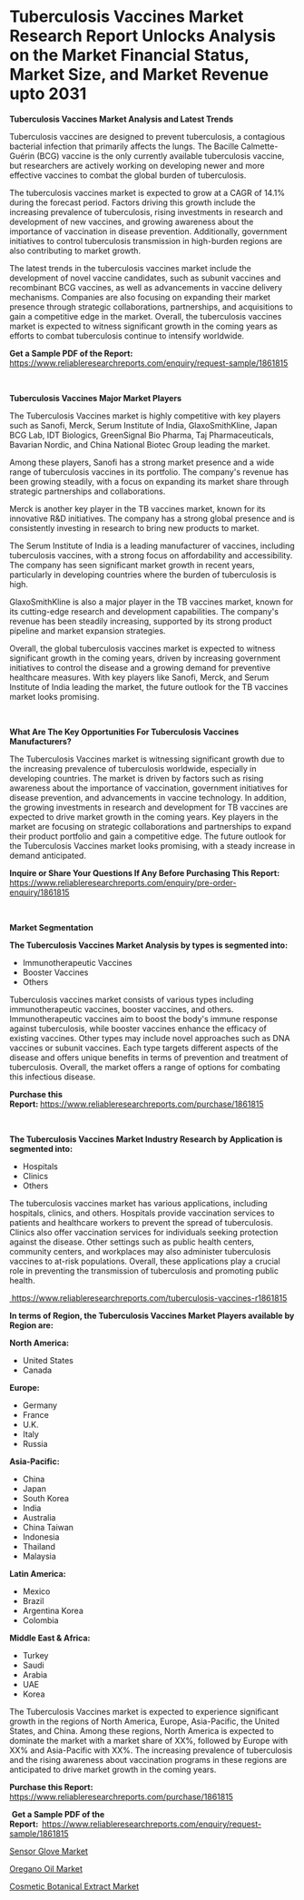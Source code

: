 <p><h1>Tuberculosis Vaccines Market Research Report Unlocks Analysis on the Market Financial Status, Market Size, and Market Revenue upto 2031</h1></p><p><strong>Tuberculosis Vaccines Market Analysis and Latest Trends</strong></p>
<p><p>Tuberculosis vaccines are designed to prevent tuberculosis, a contagious bacterial infection that primarily affects the lungs. The Bacille Calmette-Guérin (BCG) vaccine is the only currently available tuberculosis vaccine, but researchers are actively working on developing newer and more effective vaccines to combat the global burden of tuberculosis.</p><p>The tuberculosis vaccines market is expected to grow at a CAGR of 14.1% during the forecast period. Factors driving this growth include the increasing prevalence of tuberculosis, rising investments in research and development of new vaccines, and growing awareness about the importance of vaccination in disease prevention. Additionally, government initiatives to control tuberculosis transmission in high-burden regions are also contributing to market growth.</p><p>The latest trends in the tuberculosis vaccines market include the development of novel vaccine candidates, such as subunit vaccines and recombinant BCG vaccines, as well as advancements in vaccine delivery mechanisms. Companies are also focusing on expanding their market presence through strategic collaborations, partnerships, and acquisitions to gain a competitive edge in the market. Overall, the tuberculosis vaccines market is expected to witness significant growth in the coming years as efforts to combat tuberculosis continue to intensify worldwide.</p></p>
<p><strong>Get a Sample PDF of the Report:&nbsp;</strong> <a href="https://www.reliableresearchreports.com/enquiry/request-sample/1861815">https://www.reliableresearchreports.com/enquiry/request-sample/1861815</a></p>
<p>&nbsp;</p>
<p><strong>Tuberculosis Vaccines Major Market Players</strong></p>
<p><p>The Tuberculosis Vaccines market is highly competitive with key players such as Sanofi, Merck, Serum Institute of India, GlaxoSmithKline, Japan BCG Lab, IDT Biologics, GreenSignal Bio Pharma, Taj Pharmaceuticals, Bavarian Nordic, and China National Biotec Group leading the market.</p><p>Among these players, Sanofi has a strong market presence and a wide range of tuberculosis vaccines in its portfolio. The company's revenue has been growing steadily, with a focus on expanding its market share through strategic partnerships and collaborations. </p><p>Merck is another key player in the TB vaccines market, known for its innovative R&D initiatives. The company has a strong global presence and is consistently investing in research to bring new products to market. </p><p>The Serum Institute of India is a leading manufacturer of vaccines, including tuberculosis vaccines, with a strong focus on affordability and accessibility. The company has seen significant market growth in recent years, particularly in developing countries where the burden of tuberculosis is high.</p><p>GlaxoSmithKline is also a major player in the TB vaccines market, known for its cutting-edge research and development capabilities. The company's revenue has been steadily increasing, supported by its strong product pipeline and market expansion strategies.</p><p>Overall, the global tuberculosis vaccines market is expected to witness significant growth in the coming years, driven by increasing government initiatives to control the disease and a growing demand for preventive healthcare measures. With key players like Sanofi, Merck, and Serum Institute of India leading the market, the future outlook for the TB vaccines market looks promising.</p></p>
<p>&nbsp;</p>
<p><strong>What Are The Key Opportunities For Tuberculosis Vaccines Manufacturers?</strong></p>
<p><p>The Tuberculosis Vaccines market is witnessing significant growth due to the increasing prevalence of tuberculosis worldwide, especially in developing countries. The market is driven by factors such as rising awareness about the importance of vaccination, government initiatives for disease prevention, and advancements in vaccine technology. In addition, the growing investments in research and development for TB vaccines are expected to drive market growth in the coming years. Key players in the market are focusing on strategic collaborations and partnerships to expand their product portfolio and gain a competitive edge. The future outlook for the Tuberculosis Vaccines market looks promising, with a steady increase in demand anticipated.</p></p>
<p><strong>Inquire or Share Your Questions If Any Before Purchasing This Report:</strong> <a href="https://www.reliableresearchreports.com/enquiry/pre-order-enquiry/1861815">https://www.reliableresearchreports.com/enquiry/pre-order-enquiry/1861815</a></p>
<p>&nbsp;</p>
<p><strong>Market Segmentation</strong></p>
<p><strong>The Tuberculosis Vaccines Market Analysis by types is segmented into:</strong></p>
<p><ul><li>Immunotherapeutic Vaccines</li><li>Booster Vaccines</li><li>Others</li></ul></p>
<p><p>Tuberculosis vaccines market consists of various types including immunotherapeutic vaccines, booster vaccines, and others. Immunotherapeutic vaccines aim to boost the body's immune response against tuberculosis, while booster vaccines enhance the efficacy of existing vaccines. Other types may include novel approaches such as DNA vaccines or subunit vaccines. Each type targets different aspects of the disease and offers unique benefits in terms of prevention and treatment of tuberculosis. Overall, the market offers a range of options for combating this infectious disease.</p></p>
<p><strong>Purchase this Report:&nbsp;</strong><a href="https://www.reliableresearchreports.com/purchase/1861815">https://www.reliableresearchreports.com/purchase/1861815</a></p>
<p>&nbsp;</p>
<p><strong>The Tuberculosis Vaccines Market Industry Research by Application is segmented into:</strong></p>
<p><ul><li>Hospitals</li><li>Clinics</li><li>Others</li></ul></p>
<p><p>The tuberculosis vaccines market has various applications, including hospitals, clinics, and others. Hospitals provide vaccination services to patients and healthcare workers to prevent the spread of tuberculosis. Clinics also offer vaccination services for individuals seeking protection against the disease. Other settings such as public health centers, community centers, and workplaces may also administer tuberculosis vaccines to at-risk populations. Overall, these applications play a crucial role in preventing the transmission of tuberculosis and promoting public health.</p></p>
<p><a href="https://www.reliableresearchreports.com/tuberculosis-vaccines-r1861815">&nbsp;https://www.reliableresearchreports.com/tuberculosis-vaccines-r1861815</a></p>
<p><strong>In terms of Region, the Tuberculosis Vaccines Market Players available by Region are:</strong></p>
<p>
    <p> <strong> North America: </strong>
        <ul>
            <li>United States</li>
            <li>Canada</li>
        </ul>
        </p> 
    <p> <strong> Europe: </strong>
        <ul>
            <li>Germany</li>
            <li>France</li>
            <li>U.K.</li>
            <li>Italy</li>
            <li>Russia</li>
        </ul>
        </p> 
    <p> <strong> Asia-Pacific: </strong>
        <ul>
            <li>China</li>
            <li>Japan</li>
            <li>South Korea</li>
            <li>India</li>
            <li>Australia</li>
            <li>China Taiwan</li>
            <li>Indonesia</li>
            <li>Thailand</li>
            <li>Malaysia</li>
        </ul>
        </p> 
    <p> <strong> Latin America: </strong>
        <ul>
            <li>Mexico</li>
            <li>Brazil</li>
            <li>Argentina Korea</li>
            <li>Colombia</li>
        </ul>
        </p> 
    <p> <strong> Middle East & Africa: </strong>
        <ul>
            <li>Turkey</li>
            <li>Saudi</li>
            <li>Arabia</li>
            <li>UAE</li>
            <li>Korea</li>
        </ul>
    </p>
    </p>
<p><p>The Tuberculosis Vaccines market is expected to experience significant growth in the regions of North America, Europe, Asia-Pacific, the United States, and China. Among these regions, North America is expected to dominate the market with a market share of XX%, followed by Europe with XX% and Asia-Pacific with XX%. The increasing prevalence of tuberculosis and the rising awareness about vaccination programs in these regions are anticipated to drive market growth in the coming years.</p></p>
<p><strong>Purchase this Report: </strong><a href="https://www.reliableresearchreports.com/purchase/1861815">https://www.reliableresearchreports.com/purchase/1861815</a></p>
<p>&nbsp;<strong>Get a Sample PDF of the Report:&nbsp;&nbsp;</strong><a href="https://www.reliableresearchreports.com/enquiry/request-sample/1861815">https://www.reliableresearchreports.com/enquiry/request-sample/1861815</a></p>
<p><strong></strong></p>
<p><p><a href="https://www.linkedin.com/pulse/sensor-glove-market-size-reveals-best-marketing-channels-atole">Sensor Glove Market</a></p><p><a href="https://github.com/MaraKoelpin2023/Market-Research-Report-List-1/blob/main/oregano-oil-market.md">Oregano Oil Market</a></p><p><a href="https://www.linkedin.com/pulse/cosmetic-botanical-extract-market-share-evolution-growth-ir2bf">Cosmetic Botanical Extract Market</a></p></p>